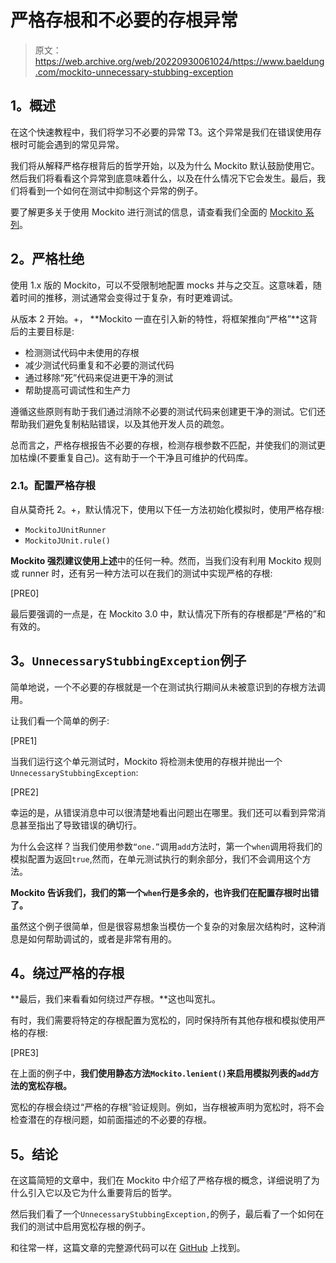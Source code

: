 # 严格存根和不必要的存根异常

> 原文：<https://web.archive.org/web/20220930061024/https://www.baeldung.com/mockito-unnecessary-stubbing-exception>

## **1。概述**

在这个快速教程中，我们将学习不必要的异常 T3。这个异常是我们在错误使用存根时可能会遇到的常见异常。

我们将从解释严格存根背后的哲学开始，以及为什么 Mockito 默认鼓励使用它。然后我们将看看这个异常到底意味着什么，以及在什么情况下它会发生。最后，我们将看到一个如何在测试中抑制这个异常的例子。

要了解更多关于使用 Mockito 进行测试的信息，请查看我们全面的 [Mockito 系列](/web/20221123101251/https://www.baeldung.com/tag/mockito/)。

## **2。严格杜绝**

使用 1.x 版的 Mockito，可以不受限制地配置 mocks 并与之交互。这意味着，随着时间的推移，测试通常会变得过于复杂，有时更难调试。

从版本 2 开始。+， **Mockito 一直在引入新的特性，将框架推向“严格”**这背后的主要目标是:

*   检测测试代码中未使用的存根
*   减少测试代码重复和不必要的测试代码
*   通过移除“死”代码来促进更干净的测试
*   帮助提高可调试性和生产力

遵循这些原则有助于我们通过消除不必要的测试代码来创建更干净的测试。它们还帮助我们避免复制粘贴错误，以及其他开发人员的疏忽。

总而言之，严格存根报告不必要的存根，检测存根参数不匹配，并使我们的测试更加枯燥(不要重复自己)。这有助于一个干净且可维护的代码库。

### **2.1。配置严格存根**

自从莫奇托 2。+，默认情况下，使用以下任一方法初始化模拟时，使用严格存根:

*   `MockitoJUnitRunner`
*   `MockitoJUnit.rule()`

**Mockito 强烈建议使用上述**中的任何一种。然而，当我们没有利用 Mockito 规则或 runner 时，还有另一种方法可以在我们的测试中实现严格的存根:

[PRE0]

最后要强调的一点是，在 Mockito 3.0 中，默认情况下所有的存根都是“严格的”和有效的。

## **3。`UnnecessaryStubbingException`例子**

简单地说，一个不必要的存根就是一个在测试执行期间从未被意识到的存根方法调用。

让我们看一个简单的例子:

[PRE1]

当我们运行这个单元测试时，Mockito 将检测未使用的存根并抛出一个`UnnecessaryStubbingException`:

[PRE2]

幸运的是，从错误消息中可以很清楚地看出问题出在哪里。我们还可以看到异常消息甚至指出了导致错误的确切行。

为什么会这样？当我们使用参数`“one.”`调用`add`方法时，第一个`when`调用将我们的模拟配置为返回`true`,然而，在单元测试执行的剩余部分，我们不会调用这个方法。

**Mockito 告诉我们，我们的第一个`when`行是多余的，也许我们在配置存根时出错了。**

虽然这个例子很简单，但是很容易想象当模仿一个复杂的对象层次结构时，这种消息是如何帮助调试的，或者是非常有用的。

## **4。绕过严格的存根**

**最后，我们来看看如何绕过严存根。**这也叫宽扎。

有时，我们需要将特定的存根配置为宽松的，同时保持所有其他存根和模拟使用严格的存根:

[PRE3]

在上面的例子中，**我们使用静态方法`Mockito.lenient()`来启用模拟列表的`add`方法的宽松存根。**

宽松的存根会绕过“严格的存根”验证规则。例如，当存根被声明为宽松时，将不会检查潜在的存根问题，如前面描述的不必要的存根。

## **5。结论**

在这篇简短的文章中，我们在 Mockito 中介绍了严格存根的概念，详细说明了为什么引入它以及它为什么重要背后的哲学。

然后我们看了一个`UnnecessaryStubbingException,`的例子，最后看了一个如何在我们的测试中启用宽松存根的例子。

和往常一样，这篇文章的完整源代码可以在 [GitHub](https://web.archive.org/web/20221123101251/https://github.com/eugenp/tutorials/tree/master/testing-modules/mockito) 上找到。